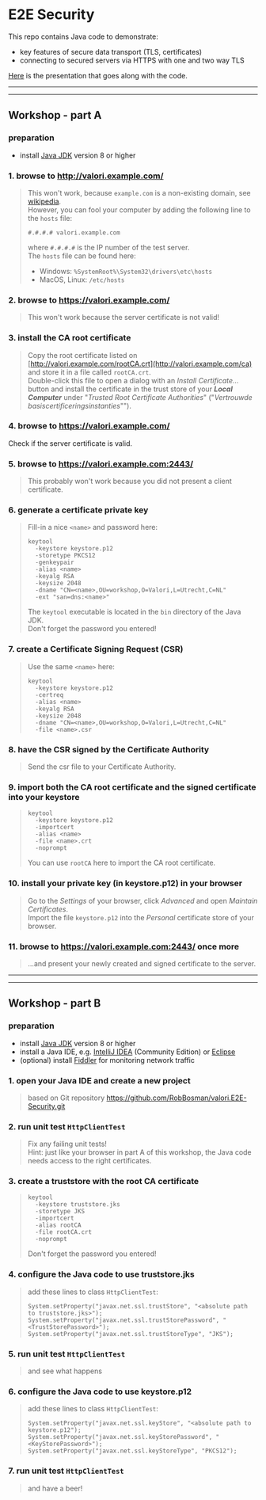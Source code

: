 # E2E Security

This repo contains Java code to demonstrate:
* key features of secure data transport (TLS, certificates)
* connecting to secured servers via HTTPS with one and two way TLS

[Here](https://slides.com/robbosman/e2e-security/) is the presentation that goes along with the code.

---
---
## Workshop - part A

### preparation
* install [Java JDK](https://www.oracle.com/technetwork/java/javase/downloads/index.html) version 8 or higher

### 1. browse to http://valori.example.com/
>This won't work, because `example.com` is a non-existing domain, see [wikipedia](https://en.wikipedia.org/wiki/Example.com).\
>However, you can fool your computer by adding the following line to the `hosts` file:
>
>```#.#.#.# valori.example.com```
>
>where `#.#.#.#` is the IP number of the test server.\
>The `hosts` file can be found here:
>* Windows: `%SystemRoot%\System32\drivers\etc\hosts`
>* MacOS, Linux: `/etc/hosts`

### 2. browse to https://valori.example.com/
>This won't work because the server certificate is not valid!

### 3. install the CA root certificate
>Copy the root certificate listed on [http://valori.example.com/rootCA.crt](http://valori.example.com/ca)
>and store it in a file called `rootCA.crt`.\
>Double-click this file to open a dialog with an _Install Certificate..._ button
>and install the certificate in the trust store of your **_Local Computer_**
>under "_Trusted Root Certificate Authorities_" ("_Vertrouwde basiscertificeringsinstanties_"").

### 4. browse to https://valori.example.com/
 Check if the server certificate is valid.

### 5. browse to https://valori.example.com:2443/
>This probably won't work because you did not present a client certificate.

### 6. generate a certificate private key
> Fill-in a nice `<name>` and password here:
>```
>keytool
>   -keystore keystore.p12
>   -storetype PKCS12
>   -genkeypair
>   -alias <name>
>   -keyalg RSA
>   -keysize 2048
>   -dname "CN=<name>,OU=workshop,O=Valori,L=Utrecht,C=NL"
>   -ext "san=dns:<name>"
>```
> The `keytool` executable is located in the `bin` directory of the Java JDK.\
> Don't forget the password you entered!
>
### 7. create a Certificate Signing Request (CSR)
> Use the same `<name>` here:
>```
>keytool
>   -keystore keystore.p12
>   -certreq
>   -alias <name>
>   -keyalg RSA
>   -keysize 2048
>   -dname "CN=<name>,OU=workshop,O=Valori,L=Utrecht,C=NL"
>   -file <name>.csr
>```

### 8. have the CSR signed by the Certificate Authority
> Send the csr file to your Certificate Authority.

### 9. import both the CA root certificate and the signed certificate into your keystore
>```
>keytool
>   -keystore keystore.p12
>   -importcert
>   -alias <name>
>   -file <name>.crt
>   -noprompt
>```
> You can use `rootCA` here to import the CA root certificate.

### 10. install your private key (in keystore.p12) in your browser
>Go to the *Settings* of your browser, click *Advanced* and open *Maintain Certificates*.\
>Import the file `keystore.p12` into the *Personal* certificate store of your browser.

### 11. browse to https://valori.example.com:2443/ once more
>...and present your newly created and signed certificate to the server.

---
---
## Workshop - part B

### preparation
* install [Java JDK](https://www.oracle.com/technetwork/java/javase/downloads/index.html) version 8 or higher
* install a Java IDE, e.g. [IntelliJ IDEA](https://www.jetbrains.com/idea/) (Community Edition) or [Eclipse](https://www.eclipse.org/downloads/)
* (optional) install [Fiddler](https://www.telerik.com/download/fiddler/) for monitoring network traffic

### 1. open your Java IDE and create a new project
> based on Git repository https://github.com/RobBosman/valori.E2E-Security.git

### 2. run unit test `HttpClientTest`
>Fix any failing unit tests!\
>Hint: just like your browser in part A of this workshop, the Java code needs access to the right certificates.

### 3. create a truststore with the root CA certificate
>```
>keytool
>   -keystore truststore.jks
>   -storetype JKS
>   -importcert
>   -alias rootCA
>   -file rootCA.crt
>   -noprompt
>```
>Don't forget the password you entered!

### 4. configure the Java code to use truststore.jks
>add these lines to class `HttpClientTest`:
>```
>System.setProperty("javax.net.ssl.trustStore", "<absolute path to truststore.jks>");
>System.setProperty("javax.net.ssl.trustStorePassword", "<TrustStorePassword>");
>System.setProperty("javax.net.ssl.trustStoreType", "JKS");
>```

### 5. run unit test `HttpClientTest`
>and see what happens

### 6. configure the Java code to use keystore.p12
>add these lines to class `HttpClientTest`:
>```
>System.setProperty("javax.net.ssl.keyStore", "<absolute path to keystore.p12");
>System.setProperty("javax.net.ssl.keyStorePassword", "<KeyStorePassword>");
>System.setProperty("javax.net.ssl.keyStoreType", "PKCS12");
>```

### 7. run unit test `HttpClientTest`
>and have a beer!
